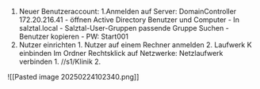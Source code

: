 1. Neuer Benutzeraccount: 
	1.Anmelden auf Server: DomainController 172.20.216.41
		- öffnen Active Directory Benutzer und Computer
		- In salztal.local - Salztal-User-Gruppen passende Gruppe Suchen
		- Benutzer kopieren
			- PW: Start001
2. Nutzer einrichten
		1. Nutzer auf einem Rechner anmelden
		2. Laufwerk K einbinden
			Im Ordner Rechtsklick auf Netzwerke: Netzlaufwerk verbinden
			1. //s1/Klinik
			2. 
		


![[Pasted image 20250224102340.png]]